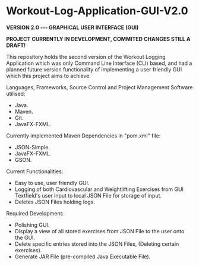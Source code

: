 # Workout-Log-Application-GUI-V2.0

__VERSION 2.0 --- GRAPHICAL USER INTERFACE (GUI)__

**PROJECT CURRENTLY IN DEVELOPMENT, COMMITED CHANGES STILL A DRAFT!**


This repository holds the second version of the Workout Logging Application which was only Command Line Interface (CLI) based, and had a planned future version functionality of implementing a user friendly GUI which this project aims to achieve.


Languages, Frameworks, Source Control and Project Management Software utilised:

- Java.
- Maven.
- Git.
- JavaFX-FXML.


Currently implemented Maven Dependencies in "pom.xml" file:

- JSON-Simple.
- JavaFX-FXML.
- GSON.


Current Functionalities:

- Easy to use, user friendly GUI.
- Logging of both Cardiovascular and Weightlifting Exercises from GUI Textfield's user input to local JSON File for storage of input.
- Deletes JSON Files holding logs.


Required Development:

- Polishing GUI.
- Display a view of all stored exercises from JSON File to the user onto the GUI.
- Delete specific entries stored into the JSON Files, (Deleting certain exercises).
- Generate JAR File (pre-compiled Java Executable File).
